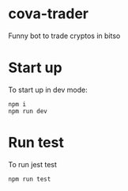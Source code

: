 # cova-trader
Funny bot to trade cryptos in bitso 


# Start up 
To start up in dev mode:

```
npm i
npm run dev
```

# Run test
To run jest test

```
npm run test
```

